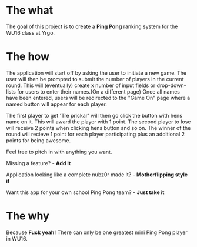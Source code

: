 # The what

The goal of this project is to create a **Ping Pong** ranking system for
the WU16 class at Yrgo. 

# The how

The application will start off by asking the user to initiate a new game.
The user will then be prompted to submit the number of players in the current round.
This will (eventually) create x number of input fields or drop-down-lists for users to enter their names.(On a different page)
Once all names have been entered, users will be redirected to the "Game On" page where a named button will appear for each player.

The first player to get 'Tre prickar' will then go click the button with hens name on it. This will award the player with 1 point.
The second player to lose will receive 2 points when clicking hens button and so on.
The winner of the round will recieve 1 point for each player participating plus an additional 2 points for being awesome.

Feel free to pitch in with anything you want. 

Missing a feature? - **Add it**

Application looking like a complete nubz0r made it? - **Motherflipping style  it**

Want this app for your own school Ping Pong team? - **Just take it**

# The why

Because **Fuck yeah!** There can only be one greatest mini Ping Pong player in WU16.
